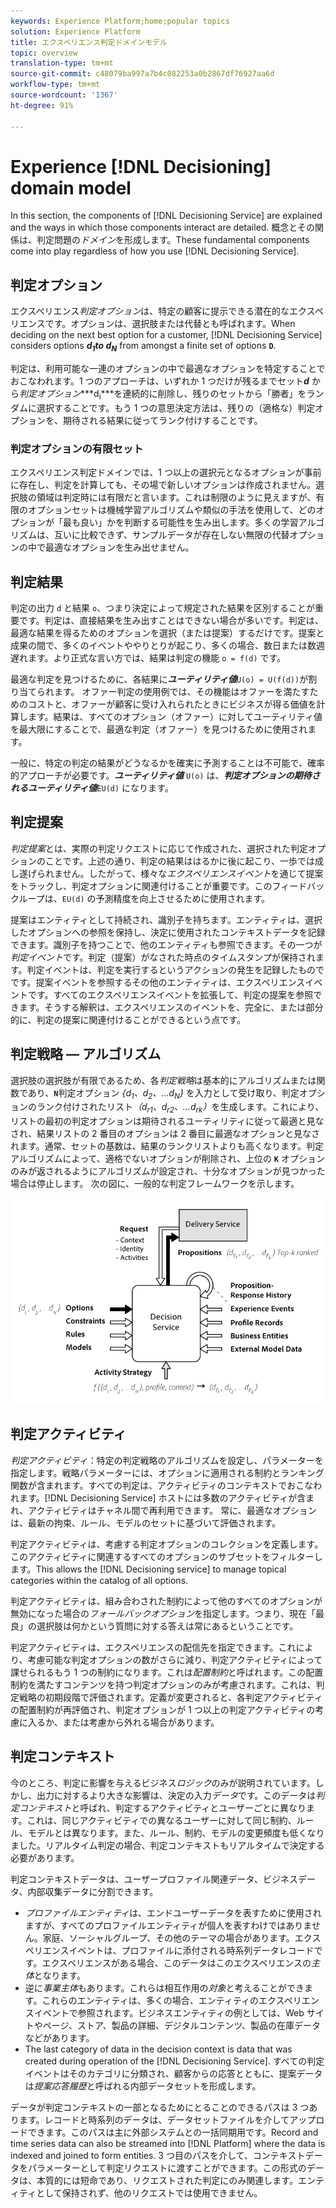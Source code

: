 ```yaml
---
keywords: Experience Platform;home;popular topics
solution: Experience Platform
title: エクスペリエンス判定ドメインモデル
topic: overview
translation-type: tm+mt
source-git-commit: c48079ba997a7b4c082253a0b2867df76927aa6d
workflow-type: tm+mt
source-wordcount: '1367'
ht-degree: 91%

---
```



# Experience [!DNL Decisioning] domain model

In this section, the components of [!DNL Decisioning Service] are explained and the ways in which those components interact are detailed. 概念とその関係は、判定問題の&#x200B;*ドメイン*&#x200B;を形成します。These fundamental components come into play regardless of how you use [!DNL Decisioning Service].

## 判定オプション

エクスペリエンス&#x200B;*判定オプション*&#x200B;は、特定の顧客に提示できる潜在的なエクスペリエンスです。オプションは、選択肢または代替とも呼ばれます。When deciding on the next best option for a customer, [!DNL Decisioning Service] considers options ***d<sub>1</sub>***to*** d<sub>N</sub>*** from amongst a finite set of options **`D`**.

判定は、利用可能な一連のオプションの中で最適なオプションを特定することでおこなわれます。1 つのアプローチは、いずれか 1 つだけが残るまでセット&#x200B;***d*** から&#x200B;*判定オプション****d<sub>i</sub>***を連続的に削除し、残りのセットから「勝者」をランダムに選択することです。もう 1 つの意思決定方法は、残りの（適格な）判定オプションを、期待される結果に従ってランク付けすることです。

### 判定オプションの有限セット

エクスペリエンス判定ドメインでは、1 つ以上の選択元となるオプションが事前に存在し、判定を計算しても、その場で新しいオプションは作成されません。選択肢の領域は判定時には有限だと言います。これは制限のように見えますが、有限のオプションセットは機械学習アルゴリズムや類似の手法を使用して、どのオプションが「最も良い」かを判断する可能性を生み出します。多くの学習アルゴリズムは、互いに比較できず、サンプルデータが存在しない無限の代替オプションの中で最適なオプションを生み出せません。

## 判定結果

判定の出力 `d` と結果 `o`、つまり決定によって規定された結果を区別することが重要です。判定は、直接結果を生み出すことはできない場合が多いです。判定は、最適な結果を得るためのオプションを選択（または提案）するだけです。提案と成果の間で、多くのイベントややりとりが起こり、多くの場合、数日または数週遅れます。より正式な言い方では、結果は判定の機能 `o = f(d)` です。

最適な判定を見つけるために、各結果に&#x200B;***ユーティリティ値***`U(o) = U(f(d))`が割り当てられます。
オファー判定の使用例では、その機能はオファーを満たすためのコストと、オファーが顧客に受け入れられたときにビジネスが得る価値を計算します。結果は、すべてのオプション（オファー）に対してユーティリティ値を最大限にすることで、最適な判定（オファー）を見つけるために使用されます。

一般に、特定の判定の結果がどうなるかを確実に予測することは不可能で、確率的アプローチが必要です。***ユーティリティ値*** `U(o)` は、***判定オプションの期待されるユーティリティ値***`EU(d)` になります。

## 判定提案

*判定提案*&#x200B;とは、実際の判定リクエストに応じて作成された、選択された判定オプションのことです。上述の通り、判定の結果ははるかに後に起こり、一歩では成し遂げられません。したがって、様々な&#x200B;*エクスペリエンスイベント*&#x200B;を通じて提案をトラックし、判定オプションに関連付けることが重要です。このフィードバックループは、`EU(d)` の予測精度を向上させるために使用されます。

提案はエンティティとして持続され、識別子を持ちます。エンティティは、選択したオプションへの参照を保持し、決定に使用されたコンテキストデータを記録できます。識別子を持つことで、他のエンティティも参照できます。その一つが&#x200B;*判定イベント*&#x200B;です。判定（提案）がなされた時点のタイムスタンプが保持されます。判定イベントは、判定を実行するというアクションの発生を記録したものでです。提案イベントを参照するその他のエンティティは、エクスペリエンスイベントです。すべてのエクスペリエンスイベントを拡張して、判定の提案を参照できます。そうする解釈は、エクスペリエンスのイベントを、完全に、または部分的に、判定の提案に関連付けることができるという点です。

## 判定戦略 — アルゴリズム

選択肢の選択肢が有限であるため、各&#x200B;*判定戦略*&#x200B;は基本的にアルゴリズムまたは関数であり、**`N`**&#x200B;判定オプション *{d<sub>1</sub>、d<sub>2</sub>、…d<sub>N</sub>}* を入力として受け取り、判定オプションのランク付けされたリスト&#x200B;*（d<sub>r1</sub>、d<sub>r2</sub>、…d<sub>rk</sub>）*&#x200B;を生成します。これにより、リストの最初の判定オプションは期待されるユーティリティに従って最適と見なされ、結果リストの 2 番目のオプションは 2 番目に最適なオプションと見なされます。通常、セットの基数は、結果のランクリストよりも高くなります。判定アルゴリズムによって、適格でないオプションが削除され、上位の **`K`** オプションのみが返されるようにアルゴリズムが設定され、十分なオプションが見つかった場合は停止します。
次の図に、一般的な判定フレームワークを示します。

![図 1](./images/decisioning-optimization.png)

## 判定アクティビティ

*判定アクティビティ*：特定の判定戦略のアルゴリズムを設定し、パラメーターを指定します。戦略パラメーターには、オプションに適用される制約とランキング関数が含まれます。すべての判定は、アクティビティのコンテキストでおこなわれます。[!DNL Decisioning Service] ホストには多数のアクティビティが含まれ、アクティビティはチャネル間で再利用できます。 常に、最適なオプションは、最新の拘束、ルール、モデルのセットに基づいて評価されます。

判定アクティビティは、考慮する判定オプションのコレクションを定義します。このアクティビティに関連するすべてのオプションのサブセットをフィルターします。This allows the [!DNL Decisioning service] to manage topical categories within the catalog of all options.

判定アクティビティは、組み合わされた制約によって他のすべてのオプションが無効になった場合の&#x200B;*フォールバックオプション*&#x200B;を指定します。つまり、現在「最良」の選択肢は何かという質問に対する答えは常にあるということです。

判定アクティビティは、エクスペリエンスの配信先を指定できます。これにより、考慮可能な判定オプションの数がさらに減り、判定アクティビティによって課せられるもう 1 つの制約になります。これは&#x200B;*配置制約*&#x200B;と呼ばれます。この配置制約を満たすコンテンツを持つ判定オプションのみが考慮されます。これは、判定戦略の初期段階で評価されます。定義が変更されると、各判定アクティビティの配置制約が再評価され、判定オプションが 1 つ以上の判定アクティビティの考慮に入るか、または考慮から外れる場合があります。

## 判定コンテキスト

今のところ、判定に影響を与えるビジネス&#x200B;*ロジック*&#x200B;のみが説明されています。しかし、出力に対するより大きな影響は、決定の入力&#x200B;*データ*&#x200B;です。このデータは&#x200B;*判定コンテキスト*&#x200B;と呼ばれ、判定するアクティビティとユーザーごとに異なります。これは、同じアクティビティでの異なるユーザーに対して同じ制約、ルール、モデルとは異なります。また、ルール、制約、モデルの変更頻度も低くなりました。リアルタイム判定の場合、判定コンテキストもリアルタイムで決定する必要があります。

判定コンテキストデータは、ユーザープロファイル関連データ、ビジネスデータ、内部収集データに分割できます。

- *プロファイルエンティティ*&#x200B;は、エンドユーザーデータを表すために使用されますが、すべてのプロファイルエンティティが個人を表すわけではありません。家庭、ソーシャルグループ、その他のテーマの場合があります。エクスペリエンスイベントは、プロファイルに添付される時系列データレコードです。エクスペリエンスがある場合、このデータはこのエクスペリエンスの&#x200B;*主体*&#x200B;となります。
- 逆に&#x200B;*事業主体*&#x200B;もあります。これらは相互作用の&#x200B;*対象*&#x200B;と考えることができます。これらのエンティティは、多くの場合、エンティティのエクスペリエンスイベントで参照されます。ビジネスエンティティの例としては、Web サイトやページ、ストア、製品の詳細、デジタルコンテンツ、製品の在庫データなどがあります。
- The last category of data in the decision context is data that was created during operation of the [!DNL Decisioning Service]. すべての判定イベントはそのカテゴリに分類され、顧客からの応答とともに、提案データは&#x200B;*提案応答履歴*&#x200B;と呼ばれる内部データセットを形成します。

データが判定コンテキストの一部となるためにとることのできるパスは 3 つあります。レコードと時系列のデータは、データセットファイルを介してアップロードできます。このパスは主に外部システムとの一括同期用です。Record and time series data can also be streamed into [!DNL Platform] where the data is indexed and joined to form entities. 3 つ目のパスを介して、コンテキストデータをパラメーターとして判定リクエストに渡すことができます。この形式のデータは、本質的には短命であり、リクエストされた判定にのみ関連します。エンティティとして保持されず、他のリクエストでは使用できません。
